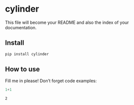 cylinder
================

<!-- WARNING: THIS FILE WAS AUTOGENERATED! DO NOT EDIT! -->

This file will become your README and also the index of your
documentation.

## Install

``` sh
pip install cylinder
```

## How to use

Fill me in please! Don’t forget code examples:

``` python
1+1
```

    2
